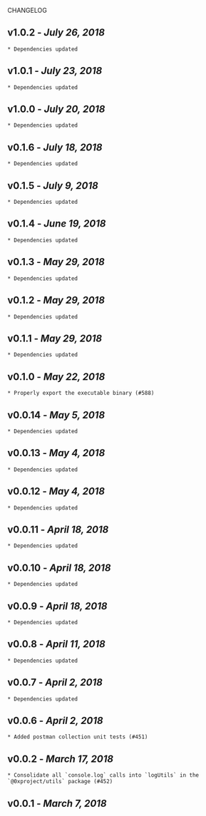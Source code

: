 <!--
changelogUtils.file is auto-generated using the monorepo-scripts package. Don't edit directly.
Edit the package's CHANGELOG.json file only.
-->

CHANGELOG

## v1.0.2 - _July 26, 2018_

    * Dependencies updated

## v1.0.1 - _July 23, 2018_

    * Dependencies updated

## v1.0.0 - _July 20, 2018_

    * Dependencies updated

## v0.1.6 - _July 18, 2018_

    * Dependencies updated

## v0.1.5 - _July 9, 2018_

    * Dependencies updated

## v0.1.4 - _June 19, 2018_

    * Dependencies updated

## v0.1.3 - _May 29, 2018_

    * Dependencies updated

## v0.1.2 - _May 29, 2018_

    * Dependencies updated

## v0.1.1 - _May 29, 2018_

    * Dependencies updated

## v0.1.0 - _May 22, 2018_

    * Properly export the executable binary (#588)

## v0.0.14 - _May 5, 2018_

    * Dependencies updated

## v0.0.13 - _May 4, 2018_

    * Dependencies updated

## v0.0.12 - _May 4, 2018_

    * Dependencies updated

## v0.0.11 - _April 18, 2018_

    * Dependencies updated

## v0.0.10 - _April 18, 2018_

    * Dependencies updated

## v0.0.9 - _April 18, 2018_

    * Dependencies updated

## v0.0.8 - _April 11, 2018_

    * Dependencies updated

## v0.0.7 - _April 2, 2018_

    * Dependencies updated

## v0.0.6 - _April 2, 2018_

    * Added postman collection unit tests (#451)

## v0.0.2 - _March 17, 2018_

    * Consolidate all `console.log` calls into `logUtils` in the `@0xproject/utils` package (#452)

## v0.0.1 - _March 7, 2018_
